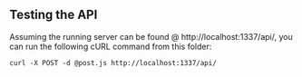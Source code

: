 ## Testing the API

Assuming the running server can be found @ http://localhost:1337/api/, you can
run the following cURL command from this folder:

``curl -X POST -d @post.js http://localhost:1337/api/``

